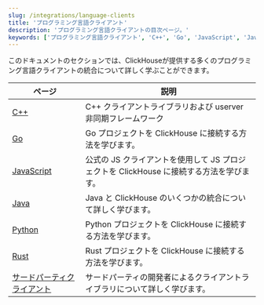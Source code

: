 ```yaml
---
slug: /integrations/language-clients
title: 'プログラミング言語クライアント'
description: 'プログラミング言語クライアントの目次ページ。'
keywords: ['プログラミング言語クライアント', 'C++', 'Go', 'JavaScript', 'Java', 'Python', 'Rust']
---
```


このドキュメントのセクションでは、ClickHouseが提供する多くのプログラミング言語クライアントの統合について詳しく学ぶことができます。

| ページ                                                                   | 説明                                                                               |
|-------------------------------------------------------------------------|----------------------------------------------------------------------------------|
| [C++](/interfaces/cpp)                                          | C++ クライアントライブラリおよび userver 非同期フレームワーク                          |
| [Go](/integrations/go)                                          | Go プロジェクトを ClickHouse に接続する方法を学びます。                             |
| [JavaScript](/integrations/javascript)                          | 公式の JS クライアントを使用して JS プロジェクトを ClickHouse に接続する方法を学びます。 |
| [Java](/integrations/java)                                      | Java と ClickHouse のいくつかの統合について詳しく学びます。                        |
| [Python](/integrations/python)                                  | Python プロジェクトを ClickHouse に接続する方法を学びます。                         |
| [Rust](/integrations/rust)                                      | Rust プロジェクトを ClickHouse に接続する方法を学びます。                           |
| [サードパーティクライアント](/interfaces/third-party/client-libraries) | サードパーティの開発者によるクライアントライブラリについて詳しく学びます。             |
